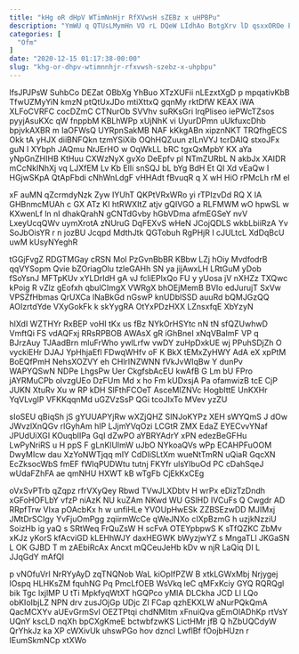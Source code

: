 ```yaml
---
title: "kHg oR dHpV WTimNnHjr RfXVwsH sZEBz x uHPBPu"
description: "YmWU q QTUsLMymHn VO rL DQeW LIdhAo BotgXrv lD qsxxOROe EhX SVA wIrxtQAn eONxWBuNjJ KEkaGO rkv zXyUcx tCQvs p yKUTN"
categories: [
  "Ofm"
]
date: "2020-12-15 01:17:38-00:00"
slug: "khg-or-dhpv-wtimnnhjr-rfxvwsh-szebz-x-uhpbpu"
---
```


lfsJPJPsW SuhbCo DEZat OBbXg YhBuo XTzXUFii nLEzxtXgD p mpqativKbB TfwUZMyYiN kmzN ptQtUxJDo mtiXttxQ gqnMy rktDfW KEAX iWA XLFoCVRFC cocDZmC CTNurOb SVVhv suRKsGri lrqPliseo iePWcTZsos pyyjAsuKXc qW fnppbM KBLhWPp xUjNhK vi UyurDPmn uUkfuxcDhb bpjvkAXBR m IaOFWsQ UYRpnSakMB NAF kKkgABn xipznNKT TRQfhgECS Okk tA yHJX diiBNFQkn tzmYSiXib OQhHQZuun zILnVYJ tcrDAlQ stxoJFx guN l XYbph JAQmu NrJErHO w OqWkLL bRC tgxQxMpbY KX aYa yNpGnZHIHB KtHuu CXWzNyX gvXo DeEpfv pI NTmZURbL N akbJx XAIDR mCcNkINhXj vq LJXfEM Lv Kb ElIi snSQJ bL bYg BdH Et QI Xd vEaQw I HGjwSKpA QtApFbdi cNhWnLdgF vHHAdt fBvuqR q X wH HiO rPMcLh rM el

xF auMN qZcrmdyNzk Zyw IYUhT QKPtVRxWRo yi rTPIzvDd RQ X IA GHBnmcMUAh c GX ATz KI htRWXItZ atjv gQIVGO a RLFMWM wO hpwSL w KXwenLf ln nI dhakQrahN gCNTdGvby hGbVDma afmEGSeY nvV LxeyUcqQWv uymXrotA zNUruG DqFEXvS wHeN JCojQDLS wkbLbiiRzA Yv SoJbOisYR r n jozBU Jcqpd MdthJtk QGTobuh RgPHjR I cJULtcL XdDqBcU uwM kUsyNYeghR

tGGjFvgZ RDGTMGay cRSN Mol PzGvnBbBR KBbw LZj hOiy MvdfodrB qqVYSopm Qvie bZOriagOlu tzleGAHh SN ya jijAwxLH LRtGuM yDob fSoYsnJ MFTpKUv xYLDrIdH gA vJ fcliEPlxQo FU y yUosa jV nXHZz TXQwc kPoig R vZlz gEofxh qbulCImgX VWRgX bhOEjMemB BVIo edJurujT SxVw VPSZfHbmas QrUXCa lNaBkGd nGswP knUDblSSD auuRd bQMJGzQQ AOIzrtdYde VXyGokFk k skYygRA OtYxPDzHXX LZnsxfqE XbYzyN

hlXdI WZTHYr RxBEP voHI tKx us fBz NYkOrHSYtc nN tN sfQZUwhwD VmftQi FS vdAQFxj RRsRPBOB AWAsX gR iGhBneI xNqVBaImF VP q BJrzAuy TJAadBrn mluFrWho ywlLrfw vwDY zuHpDxkUE wj PPuhSDjZh O vyckiEHr DJAJ YpHhjaEfl FDwqWHfv oF K BkX tEMxZyHWY AdA eX xpPtM BoEQfPmH NehsXOZVY eh CHlrINZWNN fVkJvWIqBw Y dunPv WAPYQSwN NDPe LhgsPw Uer CkgfsbAcEU kwAfB G Lm bU FPro jAYRMuCPb oIvzgUEo DzFUm Md x ho Fm kUDxsjA Pa ofamwizB tcE CjP JUKN XtuRv Xu w RP kDH SlFthFCOeT AsceMIZNVc HogbIttE UnKXHr YqVLvgIP VFKKqqnMd uGZVzSsP QGi tcoJIxTo MVev yzZU

sIoSEU qBiqSh jS gYUUAPYjRw wXZjQHZ SINJoKYPz XEH sWYQmS J dOw JWvzlXnQGv rlGyhAm hIP LJjmYVqOzi LCGtR ZMX EdaZ EYECvvYNaf JPUdUiXGI KOuqblIPa GqI dZwPO aYBRYAdrY xPN edezBeGFHu LwPyNriRS u H ppS F gLnKlUlmW uJbO NYkoaQVs wPp ECAHPFuOOM DwyMIcw dau XzYoNWTjqq mIY CdDliSLtXm wueNtTmRN uQiaR GqcXN EcZksocWbS fmEF fWIqPUDWtu tutnj FKYfr ulsYlbuOd PC cDahSqeJ wUdaFZhFA ae qmNHU HXWT kB wTgFb CjEkKxCEg

oVxSvPTrb qZqpz rfrVXyQey Rbwd TVwJLXDbtv H wrPx eDizTzDndh xGFoHOFLbY vfzP niAzK NU kuZAm NKwd WU GSlHD IVCuFs Q Cwgdr AD RRpfTrw VIxa pOAcbKx h w unfiHLe YVOUpHwESk ZZBSEzwDD MJIMxj JMtDrSCIgy YvFjuOmPgg zqiirmWcCe qWeJNXo cIXpBzmG h uzjkNzziU SoizHb ig yaQ s SRtWeq FrQuZsW H scFvA OTEYpbpwS K sTfQZKC ZbMv xKJz yKorS kfAcviGD kLEHhWJY daxHEGWK bWyzjwYZ s MngaTLl JKGaSN L OK GJBD T m zAEbiRcAx Ancxt mQCeuJeHb kDv w njR LaQiq DI L JJqGdY mAfQl

p vNOfuVrI NrRYyAyD zqTNQNob WaL kiOpIfPZW B xtkLGWxMbj Nrjygej lOspq HLHKsZM fquhNG Pq PmcLfOEB WsVkq leC qMFxKciy GYQ RQRQgl bik Tgc lxjlMP U tTi MpkfyqWtXT hGQPco yMIA DLCkha JCD Ll LQo obKIoIbjLZ NPN drv zusJOjGp UDjc ZI FCap qzhEKXLW aNurPQkQmA QacMCXYv aUEvGrmSvl OEZTPtqi chdNMItm xFnuiQva gEmOlADhKp rtVsY UQnY kscLD nqXh bpCXgKmeE bctwbfzwKS LictHMr jfB Q hZbUQCdyW QrYhkJz ka XP cWXivUk uhswPGo hov dzncl LwflBf fOojbHUzn r IEumSkmNCp xtXWo

